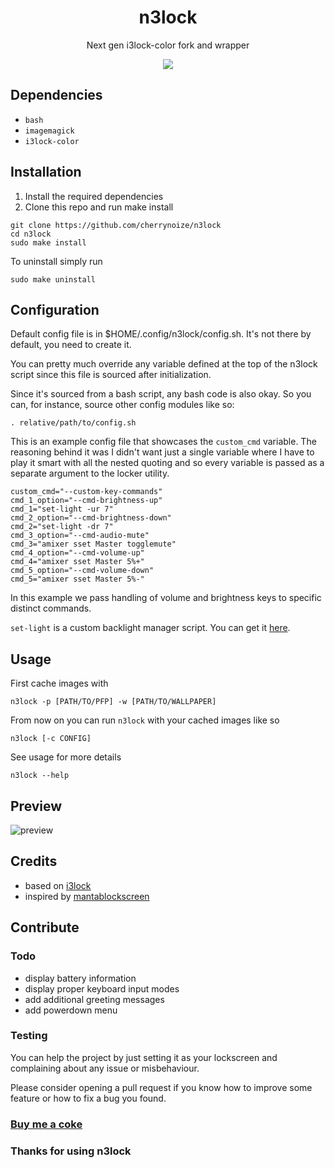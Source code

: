 <div align="center">
  <h1>n3lock</h1>
  <p>Next gen i3lock-color fork and wrapper</p>
  <img src="preview/preview.gif" />
</div>

## Dependencies

- `bash`
- `imagemagick`
- `i3lock-color`

## Installation

1. Install the required dependencies
2. Clone this repo and run make install

```
git clone https://github.com/cherrynoize/n3lock
cd n3lock
sudo make install
```

To uninstall simply run

```
sudo make uninstall
```

## Configuration

Default config file is in $HOME/.config/n3lock/config.sh. It's not
there by default, you need to create it.

You can pretty much override any variable defined at the top of
the n3lock script since this file is sourced after initialization.

Since it's sourced from a bash script, any bash code is also okay.
So you can, for instance, source other config modules like so:

```
. relative/path/to/config.sh
```

This is an example config file that showcases the `custom_cmd` variable.
The reasoning behind it was I didn't want just a single variable
where I have to play it smart with all the nested quoting and so
every variable is passed as a separate argument to the locker
utility.

```
custom_cmd="--custom-key-commands"
cmd_1_option="--cmd-brightness-up"
cmd_1="set-light -ur 7"
cmd_2_option="--cmd-brightness-down"
cmd_2="set-light -dr 7"
cmd_3_option="--cmd-audio-mute"
cmd_3="amixer sset Master togglemute"
cmd_4_option="--cmd-volume-up"
cmd_4="amixer sset Master 5%+"
cmd_5_option="--cmd-volume-down"
cmd_5="amixer sset Master 5%-"
```

In this example we pass handling of volume and brightness keys
to specific distinct commands.

`set-light` is a custom backlight manager script. You can get it
[here](https://github.com/cherrynoize/set-light).

## Usage

First cache images with

```
n3lock -p [PATH/TO/PFP] -w [PATH/TO/WALLPAPER]
```

From now on you can run `n3lock` with your cached images like so

```
n3lock [-c CONFIG]
```

See usage for more details

```
n3lock --help
```

## Preview

![preview](preview/screenshot.png)

## Credits

- based on [i3lock](https://github.com/i3/i3lock)
- inspired by [mantablockscreen](https://github.com/reorr/mantablockscreen)

## Contribute

### Todo

- display battery information
- display proper keyboard input modes
- add additional greeting messages
- add powerdown menu

### Testing

You can help the project by just setting it as your lockscreen and
complaining about any issue or misbehaviour.

Please consider opening a pull request if you know how to improve some feature or how to fix a bug you found.

### [Buy me a coke](https://cherrynoize.github.io/contribute)

### Thanks for using n3lock
